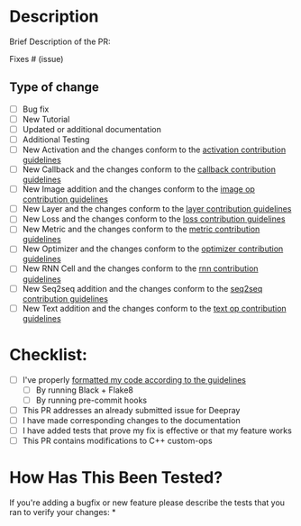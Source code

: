 # Description

Brief Description of the PR:

Fixes # (issue)

## Type of change

- [ ] Bug fix
- [ ] New Tutorial
- [ ] Updated or additional documentation
- [ ] Additional Testing
- [ ] New Activation and the changes conform to the [activation contribution guidelines](https://github.com/tensorflow/addons/blob/master/deepray/activations/README.md#contribution-guidelines)
- [ ] New Callback and the changes conform to the [callback contribution guidelines](https://github.com/tensorflow/addons/blob/master/deepray/callbacks/README.md#contribution-guidelines)
- [ ] New Image addition and the changes conform to the [image op contribution guidelines](https://github.com/tensorflow/addons/blob/master/deepray/image/README.md#contribution-guidelines)
- [ ] New Layer and the changes conform to the [layer contribution guidelines](https://github.com/tensorflow/addons/blob/master/deepray/layers/README.md#contribution-guidelines)
- [ ] New Loss and the changes conform to the [loss contribution guidelines](https://github.com/tensorflow/addons/blob/master/deepray/losses/README.md#contribution-guidelines)
- [ ] New Metric and the changes conform to the [metric contribution guidelines](https://github.com/tensorflow/addons/blob/master/deepray/metrics/README.md#contribution-guidelines)
- [ ] New Optimizer and the changes conform to the [optimizer contribution guidelines](https://github.com/tensorflow/addons/blob/master/deepray/optimizers/README.md#contribution-guidelines)
- [ ] New RNN Cell and the changes conform to the [rnn contribution guidelines](https://github.com/tensorflow/addons/blob/master/deepray/rnn/README.md#contribution-guidelines)
- [ ] New Seq2seq addition and the changes conform to the [seq2seq contribution guidelines](https://github.com/tensorflow/addons/blob/master/deepray/seq2seq/README.md#contribution-guidelines)
- [ ] New Text addition and the changes conform to the [text op contribution guidelines](https://github.com/tensorflow/addons/blob/master/deepray/text/README.md#contribution-guidelines)

# Checklist:

- [ ] I've properly [formatted my code according to the guidelines](https://github.com/tensorflow/addons/blob/master/CONTRIBUTING.md#coding-style)
    - [ ] By running Black + Flake8
    - [ ] By running pre-commit hooks
- [ ] This PR addresses an already submitted issue for Deepray
- [ ] I have made corresponding changes to the documentation
- [ ] I have added tests that prove my fix is effective or that my feature works
- [ ] This PR contains modifications to C++ custom-ops

# How Has This Been Tested?

If you're adding a bugfix or new feature please describe the tests that you ran to verify your changes:
*  
